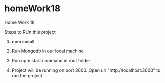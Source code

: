 # homeWork18
Home Work 18

Steps to RUn this project
1. npm install

2. Run Mongodb in our local machine

3. Run npm start command in root folder

4. Project will be running on port 3000. Open url "http://localhost:3000" to run the project.
